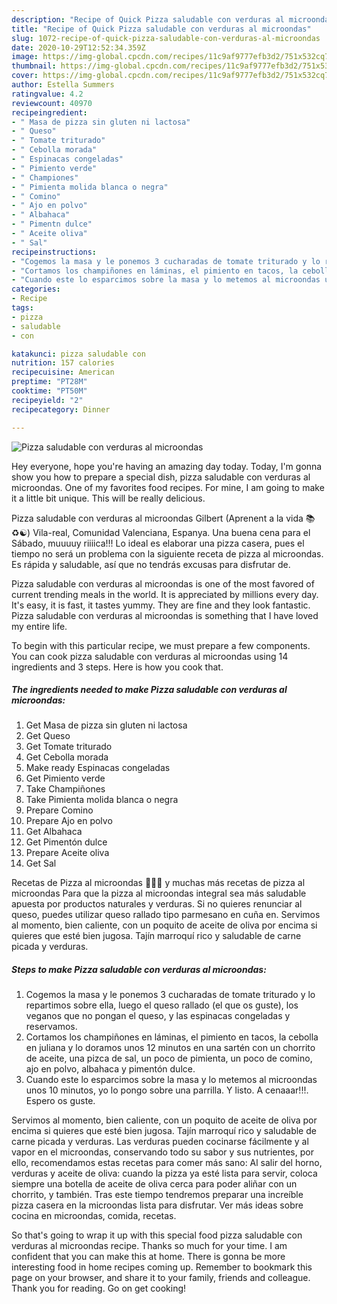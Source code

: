 ```yaml
---
description: "Recipe of Quick Pizza saludable con verduras al microondas"
title: "Recipe of Quick Pizza saludable con verduras al microondas"
slug: 1072-recipe-of-quick-pizza-saludable-con-verduras-al-microondas
date: 2020-10-29T12:52:34.359Z
image: https://img-global.cpcdn.com/recipes/11c9af9777efb3d2/751x532cq70/pizza-saludable-con-verduras-al-microondas-foto-principal.jpg
thumbnail: https://img-global.cpcdn.com/recipes/11c9af9777efb3d2/751x532cq70/pizza-saludable-con-verduras-al-microondas-foto-principal.jpg
cover: https://img-global.cpcdn.com/recipes/11c9af9777efb3d2/751x532cq70/pizza-saludable-con-verduras-al-microondas-foto-principal.jpg
author: Estella Summers
ratingvalue: 4.2
reviewcount: 40970
recipeingredient:
- " Masa de pizza sin gluten ni lactosa"
- " Queso"
- " Tomate triturado"
- " Cebolla morada"
- " Espinacas congeladas"
- " Pimiento verde"
- " Championes"
- " Pimienta molida blanca o negra"
- " Comino"
- " Ajo en polvo"
- " Albahaca"
- " Pimentn dulce"
- " Aceite oliva"
- " Sal"
recipeinstructions:
- "Cogemos la masa y le ponemos 3 cucharadas de tomate triturado y lo repartimos sobre ella, luego el queso rallado (el que os guste), los veganos que no pongan el queso, y las espinacas congeladas y reservamos."
- "Cortamos los champiñones en láminas, el pimiento en tacos, la cebolla en juliana y lo doramos unos 12 minutos en una sartén con un chorrito de aceite, una pizca de sal, un poco de pimienta, un poco de comino, ajo en polvo, albahaca y pimentón dulce."
- "Cuando este lo esparcimos sobre la masa y lo metemos al microondas unos 10 minutos, yo lo pongo sobre una parrilla. Y listo. A cenaaar!!!. Espero os guste."
categories:
- Recipe
tags:
- pizza
- saludable
- con

katakunci: pizza saludable con 
nutrition: 157 calories
recipecuisine: American
preptime: "PT28M"
cooktime: "PT50M"
recipeyield: "2"
recipecategory: Dinner

---
```



![Pizza saludable con verduras al microondas](https://img-global.cpcdn.com/recipes/11c9af9777efb3d2/751x532cq70/pizza-saludable-con-verduras-al-microondas-foto-principal.jpg)

Hey everyone, hope you're having an amazing day today. Today, I'm gonna show you how to prepare a special dish, pizza saludable con verduras al microondas. One of my favorites food recipes. For mine, I am going to make it a little bit unique. This will be really delicious.

Pizza saludable con verduras al microondas Gilbert (Aprenent a la vida 📚♻️☯️) Vila-real, Comunidad Valenciana, Espanya. Una buena cena para el Sábado, muuuuy riiiica!!! Lo ideal es elaborar una pizza casera, pues el tiempo no será un problema con la siguiente receta de pizza al microondas. Es rápida y saludable, así que no tendrás excusas para disfrutar de.

Pizza saludable con verduras al microondas is one of the most favored of current trending meals in the world. It is appreciated by millions every day. It's easy, it is fast, it tastes yummy. They are fine and they look fantastic. Pizza saludable con verduras al microondas is something that I have loved my entire life.


To begin with this particular recipe, we must prepare a few components. You can cook pizza saludable con verduras al microondas using 14 ingredients and 3 steps. Here is how you cook that.

<!--inarticleads1-->

##### The ingredients needed to make Pizza saludable con verduras al microondas:

1. Get  Masa de pizza sin gluten ni lactosa
1. Get  Queso
1. Get  Tomate triturado
1. Get  Cebolla morada
1. Make ready  Espinacas congeladas
1. Get  Pimiento verde
1. Take  Champiñones
1. Take  Pimienta molida blanca o negra
1. Prepare  Comino
1. Prepare  Ajo en polvo
1. Get  Albahaca
1. Get  Pimentón dulce
1. Prepare  Aceite oliva
1. Get  Sal


Recetas de Pizza al microondas 🤤👌🏼 y muchas más recetas de pizza al microondas Para que la pizza al microondas integral sea más saludable apuesta por productos naturales y verduras. Si no quieres renunciar al queso, puedes utilizar queso rallado tipo parmesano en cuña en. Servimos al momento, bien caliente, con un poquito de aceite de oliva por encima si quieres que esté bien jugosa. Tajín marroquí rico y saludable de carne picada y verduras. 

<!--inarticleads2-->

##### Steps to make Pizza saludable con verduras al microondas:

1. Cogemos la masa y le ponemos 3 cucharadas de tomate triturado y lo repartimos sobre ella, luego el queso rallado (el que os guste), los veganos que no pongan el queso, y las espinacas congeladas y reservamos.
1. Cortamos los champiñones en láminas, el pimiento en tacos, la cebolla en juliana y lo doramos unos 12 minutos en una sartén con un chorrito de aceite, una pizca de sal, un poco de pimienta, un poco de comino, ajo en polvo, albahaca y pimentón dulce.
1. Cuando este lo esparcimos sobre la masa y lo metemos al microondas unos 10 minutos, yo lo pongo sobre una parrilla. Y listo. A cenaaar!!!. Espero os guste.


Servimos al momento, bien caliente, con un poquito de aceite de oliva por encima si quieres que esté bien jugosa. Tajín marroquí rico y saludable de carne picada y verduras. Las verduras pueden cocinarse fácilmente y al vapor en el microondas, conservando todo su sabor y sus nutrientes, por ello, recomendamos estas recetas para comer más sano: Al salir del horno, verduras y aceite de oliva: cuando la pizza ya esté lista para servir, coloca siempre una botella de aceite de oliva cerca para poder aliñar con un chorrito, y también. Tras este tiempo tendremos preparar una increíble pizza casera en la microondas lista para disfrutar. Ver más ideas sobre cocina en microondas, comida, recetas. 

So that's going to wrap it up with this special food pizza saludable con verduras al microondas recipe. Thanks so much for your time. I am confident that you can make this at home. There is gonna be more interesting food in home recipes coming up. Remember to bookmark this page on your browser, and share it to your family, friends and colleague. Thank you for reading. Go on get cooking!
